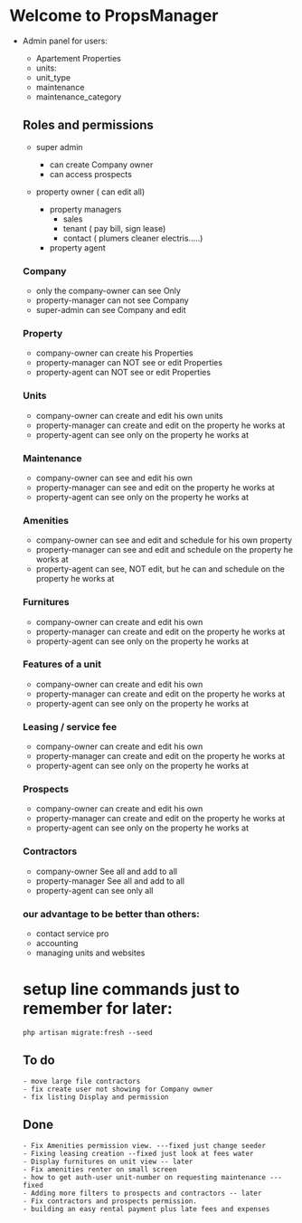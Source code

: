 # Welcome to PropsManager

-   Admin panel for users:

    -   Apartement Properties
    -   units:
    -   unit_type
    -   maintenance
    -   maintenance_category

    ## Roles and permissions

    -   super admin
        - can create Company owner
        - can access prospects
   
    -   property owner ( can edit all)
        -   property managers
            -   sales
            -   tenant ( pay bill, sign lease)
            -   contact ( plumers cleaner electris.....)
        -   property agent
    ###  Company
       -  only the company-owner can see Only
       -  property-manager can not see Company
       -  super-admin can see Company and edit
    ### Property
      - company-owner can create his Properties
      - property-manager can NOT see or edit Properties
      - property-agent can NOT see or edit Properties
    ### Units
      - company-owner can create and edit his own units
      - property-manager can create and edit on the property he works at
      - property-agent can see only on the property he works at
    ### Maintenance 
      - company-owner can see and edit his own
      - property-manager can see and edit on the property he works at
      - property-agent can see only on the property he works at
    ### Amenities
      - company-owner can see and edit and schedule for his own property
      - property-manager can see and edit and schedule on the property he works at
      - property-agent can see, NOT edit, but he can and schedule on the property he works at
    ### Furnitures
      - company-owner can create and edit his own
      - property-manager can create and edit on the property he works at
      - property-agent can see only on the property he works at
    ### Features  of a unit
      - company-owner can create and edit his own
      - property-manager can create and edit on the property he works at
      - property-agent can see only on the property he works at
    ### Leasing / service fee
      - company-owner can create and edit his own
      - property-manager can create and edit on the property he works at
      - property-agent can see only on the property he works at
    ### Prospects
      - company-owner can create and edit his own
      - property-manager can create and edit on the property he works at
      - property-agent can see only on the property he works at
    
    ### Contractors
      - company-owner See all and add to all
      - property-manager See all and add to all
      - property-agent can see only all
    ### our advantage to be better than others:

    -   contact service pro
    -   accounting
    -   managing units and websites

    # setup line commands just to remember for later:

    `php artisan migrate:fresh --seed `


    ## To do
        - move large file contractors
        - fix create user not showing for Company owner
        - fix listing Display and permission
    ## Done
        - Fix Amenities permission view. ---fixed just change seeder
        - Fixing leasing creation --fixed just look at fees water
        - Display furnitures on unit view -- later
        - Fix amenities renter on small screen
        - how to get auth-user unit-number on requesting maintenance --- fixed
        - Adding more filters to prospects and contractors -- later
        - Fix contractors and prospects permission.
        - building an easy rental payment plus late fees and expenses